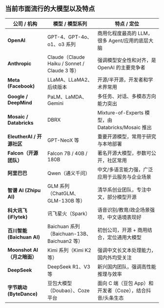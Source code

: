 ## 当前市面流行的大模型以及特点

| 公司 / 机构 | 模型 / 模型系列 | 特点 / 定位 |
|-------------|----------------|--------------|
| **OpenAI** | GPT-4、GPT-4o、o1、o3 系列 | 商用化程度最高的 LLM，很多 Agent/应用的底层大脑 |
| **Anthropic** | Claude（Claude Haiku / Sonnet / Claude 3 等） | 强调模型安全性和对齐，是 OpenAI 的主要竞争者 |
| **Meta (Facebook)** | LLaMA、LLaMA2、后续版本 | 开源/半开源，开发者和学术界常用 |
| **Google / DeepMind** | PaLM、LaMDA、Gemini | 多任务、对话、多模态方向能力突出 |
| **Mosaic / Databricks** | DBRX | Mixture-of-Experts 模型，由 Databricks/Mosaic 推出 |
| **EleutherAI / 开源社区** | GPT-NeoX 等 | 重要开源模型，常用于研究与本地部署 |
| **Falcon（开源团队）** | Falcon 7B / 40B / 180B | 著名开源大模型，参数可公开，社区常用 |
| **阿里巴巴** | Qwen（通义千问） | 中文/多语言能力强，广泛应用于云服务与企业场景 |
| **智谱 AI (Zhipu AI)** | GLM 系列（ChatGLM、GLM-130B 等） | 清华系创业团队，专注中文，部分模型开源 |
| **科大讯飞 (iFlytek)** | 讯飞星火（Spark） | 语音识别/教育/政企场景强项，中文语境表现好 |
| **百川智能 (Baichuan AI)** | Baichuan 系列（Baichuan-13B、Baichuan2 等） | 初创公司，开源 + 商用结合，定位通用大模型 |
| **Moonshot AI（月之暗面）** | Kimi 系列（Kimi K2 等） | 强调中文长文本处理能力，国内外均受关注 |
| **DeepSeek** | DeepSeek R1、V3 等 | 新兴国内团队，强调高性能推理与效率 |
| **字节跳动 (ByteDance)** | 豆包大模型（Doubao）、Coze 平台 | 面向 C 端（豆包 App）和开发者（Coze），结合抖音/头条生态 |

